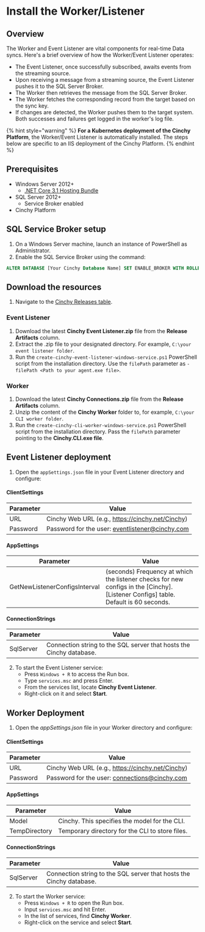# Install the Worker/Listener

## Overview

The Worker and Event Listener are vital components for real-time Data syncs. Here's a brief overview of how the Worker/Event Listener operates:

- The Event Listener, once successfully subscribed, awaits events from the streaming source.
- Upon receiving a message from a streaming source, the Event Listener pushes it to the SQL Server Broker.
- The Worker then retrieves the message from the SQL Server Broker.
- The Worker fetches the corresponding record from the target based on the sync key.
- If changes are detected, the Worker pushes them to the target system. Both successes and failures get logged in the worker's log file.

{% hint style="warning" %}
**For a Kubernetes deployment of the Cinchy Platform**, the Worker/Event Listener is automatically installed. The steps below are specific to an IIS deployment of the Cinchy Platform.
{% endhint %}

## Prerequisites

- Windows Server 2012+
  - [.NET Core 3.1 Hosting Bundle](https://dotnet.microsoft.com/download/dotnet-core/2.1)
- SQL Server 2012+
  - Service Broker enabled
- Cinchy Platform

## SQL Service Broker setup

1. On a Windows Server machine, launch an instance of PowerShell as Administrator.
2. Enable the SQL Service Broker using the command:

```sql
ALTER DATABASE [Your Cinchy Database Name] SET ENABLE_BROKER WITH ROLLBACK IMMEDIATE;
```

## Download the resources

1. Navigate to the [Cinchy Releases table](https://cinchy.net/Tables/1477?rowHeight=Expanded).

### Event Listener

1. Download the latest **Cinchy Event Listener.zip** file from the **Release Artifacts** column.
2. Extract the .zip file to your designated directory. For example, `C:\your event listener folder`.
3. Run the `create-cinchy-event-listener-windows-service.ps1` PowerShell script from the installation directory. Use the `filePath` parameter as `-filePath <Path to your agent.exe file>`.

### Worker

1. Download the latest **Cinchy Connections.zip** file from the **Release Artifacts** column.
2. Unzip the content of the **Cinchy Worker** folder to, for example, `C:\your CLI worker folder`.
3. Run the `create-cinchy-cli-worker-windows-service.ps1` PowerShell script from the installation directory. Pass the `filePath` parameter pointing to the **Cinchy\.CLI.exe file**.

## Event Listener deployment

1. Open the `appSettings.json` file in your Event Listener directory and configure:

  #### ClientSettings

  <!-- vale off -->

  | Parameter | Value                                               |
  | --------- | --------------------------------------------------- |
  | URL       | Cinchy Web URL (e.g., https://cinchy.net/Cinchy)    |
  | Password  | Password for the user: eventlistener@cinchy.com     |

  <!-- vale on -->

  #### AppSettings

  | Parameter                     | Value                                                                                                             |
  | ----------------------------- | ----------------------------------------------------------------------------------------------------------------- |
  | GetNewListenerConfigsInterval | (seconds) Frequency at which the listener checks for new configs in the \[Cinchy].\[Listener Configs] table. Default is 60 seconds. |

  #### ConnectionStrings

  | Parameter | Value                                                                        |
  | --------- | ---------------------------------------------------------------------------- |
  | SqlServer | Connection string to the SQL server that hosts the Cinchy database.          |

2. To start the Event Listener service:
    - Press `Windows + R` to access the Run box.
    - Type `services.msc` and press Enter.
    - From the services list, locate **Cinchy Event Listener**.
    - Right-click on it and select **Start**.

## Worker Deployment

1. Open the _appSettings.json_ file in your Worker directory and configure:

  #### ClientSettings

  <!-- vale off -->

  | Parameter | Value                                            |
  | --------- | ------------------------------------------------ |
  | URL       | Cinchy Web URL (e.g., https://cinchy.net/Cinchy) |
  | Password  | Password for the user: connections@cinchy.com    |

  <!-- vale on -->

  #### AppSettings

  | Parameter     | Value                                      |
  | ------------- | ------------------------------------------ |
  | Model         | Cinchy. This specifies the model for the CLI. |
  | TempDirectory | Temporary directory for the CLI to store files. |

  #### ConnectionStrings

  | Parameter | Value                                                                        |
  | --------- | ---------------------------------------------------------------------------- |
  | SqlServer | Connection string to the SQL server that hosts the Cinchy database.          |

2. To start the Worker service:
    - Press `Windows + R` to open the Run box.
    - Input `services.msc` and hit Enter.
    - In the list of services, find **Cinchy Worker**.
    - Right-click on the service and select **Start**.

